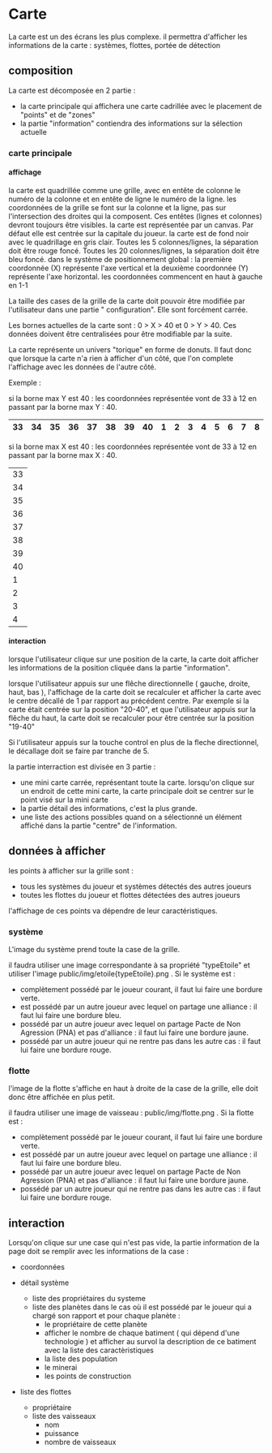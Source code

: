 # Carte

La carte est un des écrans les plus complexe. il permettra d'afficher les informations de la carte : systèmes, flottes,
portée de détection

## composition

La carte est décomposée en 2 partie :

* la carte principale qui affichera une carte cadrillée avec le placement de "points" et de "zones"
* la partie "information" contiendra des informations sur la sélection actuelle

### carte principale

#### affichage

la carte est quadrillée comme une grille, avec en entête de colonne le numéro de la colonne et en entête de ligne le
numéro de la ligne.
les coordonnées de la grille se font sur la colonne et la ligne, pas sur l'intersection des droites qui la composent.
Ces entêtes (lignes et colonnes) devront toujours être visibles.
la carte est représentée par un canvas. Par défaut elle est centrée sur la capitale du joueur.
la carte est de fond noir avec le quadrillage en gris clair.
Toutes les 5 colonnes/lignes, la séparation doit être rouge foncé.
Toutes les 20 colonnes/lignes, la séparation doit être bleu foncé.
dans le système de positionnement global : la première coordonnée (X) représente l'axe vertical et la deuxième
coordonnée (Y) représente l'axe horizontal.
les coordonnées commencent en haut à gauche en 1-1

La taille des cases de la grille de la carte doit pouvoir être modifiée par l'utilisateur dans une partie "
configuration".
Elle sont forcément carrée.

Les bornes actuelles de la carte sont : 0 > X > 40 et 0 > Y > 40. Ces données doivent être centralisées pour être
modifiable par la suite.

La carte représente un univers "torique" en forme de donuts. Il faut donc que lorsque la carte n'a rien à afficher d'un
côté, que l'on complete l'affichage avec les données de l'autre côté.

Exemple :

si la borne max Y est 40 : les coordonnées représentée vont de 33 à 12 en passant par la borne max Y : 40.

| 33 | 34 | 35 | 36 | 37 | 38 | 39 | 40 | 1 | 2 | 3 | 4 | 5 | 6 | 7 | 8 | 9 | 10 | 11 | 12 |
|----|----|----|----|----|----|----|----|---|---|---|---|---|---|---|---|---|----|----|----|

si la borne max X est 40 : les coordonnées représentée vont de 33 à 12 en passant par la borne max X : 40.

|    |
|----|
| 33 |
| 34 |
| 35 |
| 36 |
| 37 |
| 38 |
| 39 |
| 40 |
| 1  |
| 2  |
| 3  |
| 4  |

#### interaction

lorsque l'utilisateur clique sur une position de la carte, la carte doit afficher les informations de la position
cliquée dans la partie "information".

lorsque l'utilisateur appuis sur une flêche directionnelle ( gauche, droite, haut, bas ), l'affichage de la carte doit
se recalculer et afficher la carte avec le centre décallé de 1 par rapport au précédent centre.
Par exemple si la carte était centrée sur la position "20-40", et que l'utilisateur appuis sur la flêche du haut, la
carte doit se recalculer pour être centrée sur la position "19-40"

Si l'utilisateur appuis sur la touche control en plus de la fleche directionnel, le décallage doit se faire par tranche
de 5.

la partie interraction est divisée en 3 partie :

* une mini carte carrée, représentant toute la carte. lorsqu'on clique sur un endroit de cette mini carte, la carte
  principale doit se centrer sur le point visé sur la mini carte
* la partie détail des informations, c'est la plus grande.
* une liste des actions possibles quand on a sélectionné un élément affiché dans la partie "centre" de l'information.

## données à afficher

les points à afficher sur la grille sont :

* tous les systèmes du joueur et systèmes détectés des autres joueurs
* toutes les flottes du joueur et flottes détectées des autres joueurs

l'affichage de ces points va dépendre de leur caractéristiques.

### système

L'image du système prend toute la case de la grille.

il faudra utiliser une image correspondante à sa propriété "typeEtoile" et utiliser l'image
public/img/etoile{typeEtoile}.png .
Si le système est :

* complètement possédé par le joueur courant, il faut lui faire une bordure verte.
* est possédé par un autre joueur avec lequel on partage une alliance : il faut lui faire une bordure bleu.
* possédé par un autre joueur avec lequel on partage Pacte de Non Agression (PNA) et pas d'alliance : il faut lui faire
  une bordure jaune.
* possédé par un autre joueur qui ne rentre pas dans les autre cas : il faut lui faire une bordure rouge.

### flotte

l'image de la flotte s'affiche en haut à droite de la case de la grille, elle doit donc être affichée en plus petit.

il faudra utiliser une image de vaisseau : public/img/flotte.png .
Si la flotte est :

* complètement possédé par le joueur courant, il faut lui faire une bordure verte.
* est possédé par un autre joueur avec lequel on partage une alliance : il faut lui faire une bordure bleu.
* possédé par un autre joueur avec lequel on partage Pacte de Non Agression (PNA) et pas d'alliance : il faut lui faire
  une bordure jaune.
* possédé par un autre joueur qui ne rentre pas dans les autre cas : il faut lui faire une bordure rouge.

## interaction

Lorsqu'on clique sur une case qui n'est pas vide, la partie information de la page doit se remplir avec les informations
de la case :

* coordonnées
* détail système
    * liste des propriétaires du systeme
    * liste des planètes dans le cas où il est possédé par le joueur qui a chargé son rapport et pour chaque planète :
        * le propriétaire de cette planète
        * afficher le nombre de chaque batiment ( qui dépend d'une technologie ) et afficher au survol la description de
          ce batiment avec la liste des caractèristiques
        * la liste des population
        * le minerai
        * les points de construction

* liste des flottes
  * propriétaire
  * liste des vaisseaux
    * nom
    * puissance
    * nombre de vaisseaux
